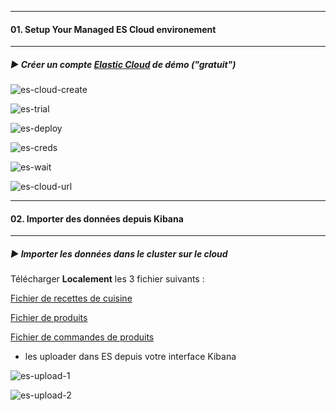        
---
#### 01. Setup Your Managed ES Cloud environement
---
        
##### :arrow_forward: Créer un compte [Elastic Cloud](https://cloud.elastic.co/registration) de démo ("gratuit")  
        

![es-cloud-create](https://user-images.githubusercontent.com/28993140/182388755-87dbd96b-2f78-466b-9707-8fb480367560.png)

![es-trial](https://user-images.githubusercontent.com/28993140/182390567-21645554-a47d-406d-9b51-c868215bb1e8.png)

![es-deploy](https://user-images.githubusercontent.com/28993140/182390672-a696540c-bf8d-4409-b7a6-bfef6b3c4619.png)

![es-creds](https://user-images.githubusercontent.com/28993140/182390709-c623d506-4c34-419c-be05-a1cd9089fa82.png)
        
![es-wait](https://user-images.githubusercontent.com/28993140/182390760-15be0118-1ffe-4b08-ad97-2cc0b502a188.png)
        
![es-cloud-url](https://user-images.githubusercontent.com/28993140/182387968-ae7f2f50-40fd-4103-a4a3-677b995f1e20.png)

         
---
#### 02. Importer des données depuis Kibana
---
       


##### :arrow_forward: Importer les données dans le cluster sur le cloud

Télécharger **Localement** les 3 fichier suivants : 
        
[Fichier de recettes de cuisine](https://raw.githubusercontent.com/mehdi-lamrani/elasticsearch-workshop/enonces/99.%20Data/recipes-bulk.json) 
        
[Fichier de produits](https://raw.githubusercontent.com/mehdi-lamrani/elasticsearch-workshop/enonces/99.%20Data/products-bulk.json)   
        
[Fichier de commandes de produits](https://raw.githubusercontent.com/mehdi-lamrani/elasticsearch-workshop/enonces/99.%20Data/orders-bulk.json  
)
        
        
- les uploader dans ES depuis votre interface Kibana 
        
![es-upload-1](https://user-images.githubusercontent.com/28993140/182388472-e0b5c524-3038-49cd-aa65-2b5fdafebee1.png)
        
![es-upload-2](https://user-images.githubusercontent.com/28993140/182388515-d418af6d-681d-456e-88c4-e2954f90bf42.png)
        


